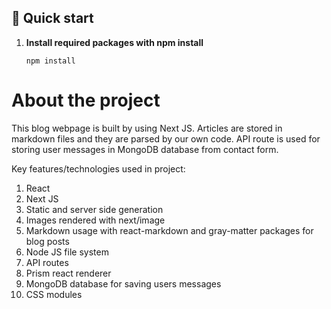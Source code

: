 ## 🚀 Quick start

1.  **Install required packages with npm install**

    ```
    npm install
    ```

# About the project

This blog webpage is built by using Next JS. Articles are stored in markdown files and they are parsed by our own code. API route is used for storing user messages in MongoDB database from contact form.

Key features/technologies used in project:

1. React
2. Next JS
3. Static and server side generation
4. Images rendered with next/image
5. Markdown usage with react-markdown and gray-matter packages for blog posts
6. Node JS file system
7. API routes
8. Prism react renderer
9. MongoDB database for saving users messages
10. CSS modules
